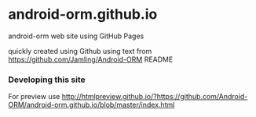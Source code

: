 android-orm.github.io
=====================

android-orm web site using GitHub Pages

quickly created using Github using text from https://github.com/Jamling/Android-ORM README

### Developing this site

For preview use http://htmlpreview.github.io/?https://github.com/Android-ORM/android-orm.github.io/blob/master/index.html
